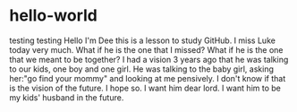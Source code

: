 # hello-world
testing testing
Hello I'm Dee this is a lesson to study GitHub. I miss Luke today very much. What if he is the one that I missed? What if he is the one that we meant to be together? I had a vision 3 years ago that he was talking to our kids, one boy and one girl. He was talking to the baby girl, asking her:"go find your mommy" and looking at me pensively. I don't know if that is the vision of the future. I hope so. I want him dear lord. I want him to be my kids' husband in the future.
